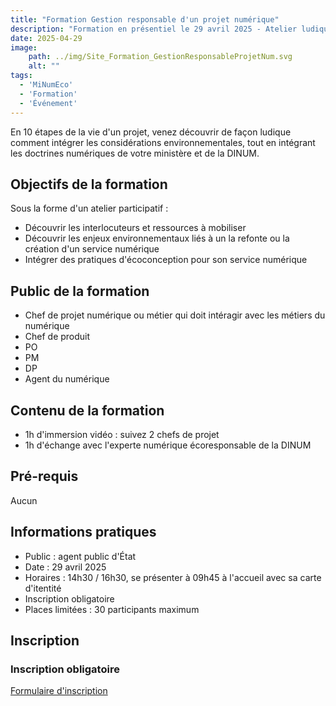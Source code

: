 ```yaml
---
title: "Formation Gestion responsable d'un projet numérique"
description: "Formation en présentiel le 29 avril 2025 - Atelier ludique pour : découvrir en 10 étapes de la vie d'un projet comment prendre en compté les impacts environnementaux en respectant les doctrines numériques de son ministère."
date: 2025-04-29
image:
    path: ../img/Site_Formation_GestionResponsableProjetNum.svg
    alt: ""
tags:
  - 'MiNumEco'
  - 'Formation'
  - 'Événement'
---
```


<!-- chapô-->
En 10 étapes de la vie d'un projet, venez découvrir de façon ludique comment intégrer les considérations environnementales, tout en intégrant les doctrines numériques de votre ministère et de la DINUM.

<!-- texte-->

## Objectifs de la formation

Sous la forme d'un atelier participatif :
* Découvrir les interlocuteurs et ressources à mobiliser
* Découvrir les enjeux environnementaux liés à un la refonte ou la création d'un service numérique
* Intégrer des pratiques d'écoconception pour son service numérique

## Public de la formation
* Chef de projet numérique ou métier qui doit intéragir avec les métiers du numérique
* Chef de produit
* PO
* PM
* DP
* Agent du numérique 

## Contenu de la formation

* 1h d'immersion vidéo : suivez 2 chefs de projet 
* 1h d'échange avec l'experte numérique écoresponsable de la DINUM

## Pré-requis

Aucun

## Informations pratiques

* Public : agent public d'État
* Date : 29 avril 2025
* Horaires : 14h30 / 16h30, se présenter à 09h45 à l'accueil avec sa carte d'itentité
* Inscription obligatoire
* Places limitées : 30 participants maximum

## Inscription

<div class="fr-callout">
    <h3 class="fr-callout__title">Inscription obligatoire</h3>
    <a class="fr-btn" href="https://grist.numerique.gouv.fr/o/docs/forms/1MmRRb9XJUL9CZgmQ9EMsS/55" target="_blank">
			Formulaire d'inscription
    </a>
</div>
